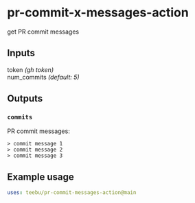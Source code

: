 # pr-commit-x-messages-action

get PR commit messages

## Inputs

token _(gh token)_  
num_commits _(default: 5)_

## Outputs

### `commits`

PR commit messages:

```
> commit message 1
> commit message 2
> commit message 3
```

## Example usage

```yaml
uses: teebu/pr-commit-messages-action@main
```
